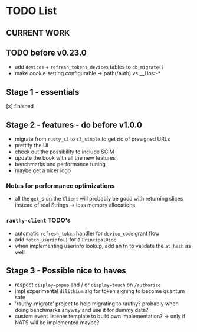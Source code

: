 # TODO List

## CURRENT WORK

## TODO before v0.23.0

- add `devices` + `refresh_tokens_devices` tables to `db_migrate()`
- make cookie setting configurable -> path(/auth) vs __Host-*

## Stage 1 - essentials

[x] finished

## Stage 2 - features - do before v1.0.0

- migrate from `rusty_s3` to `s3_simple` to get rid of presigned URLs
- prettify the UI
- check out the possibility to include SCIM
- update the book with all the new features
- benchmarks and performance tuning
- maybe get a nicer logo

### Notes for performance optimizations

- all the `get_`s on the `Client` will probably be good with returning slices instead of real Strings
  -> less memory allocations

### `rauthy-client` TODO's

- automatic `refresh_token` handler for `device_code` grant flow
- add `fetch_userinfo()` for a `PrincipalOidc`
- when implementing userinfo lookup, add an fn to validate the `at_hash` as well

## Stage 3 - Possible nice to haves

- respect `display=popup` and / or `display=touch` on `/authorize`
- impl experimental `dilithium` alg for token signing to become quantum safe
- 'rauthy-migrate' project to help migrating to rauthy? probably when doing benchmarks anyway and use it
  for dummy data?
- custom event listener template to build own implementation? -> only if NATS will be implemented maybe?
